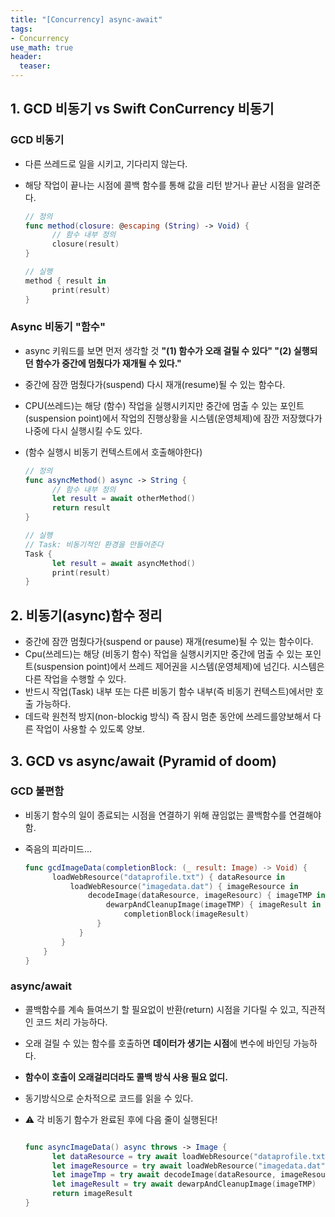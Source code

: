 ```yaml
---
title: "[Concurrency] async-await"
tags: 
- Concurrency
use_math: true
header: 
  teaser: 
---
```


## 1. GCD 비동기 vs Swift ConCurrency 비동기

### GCD 비동기

- 다른 쓰레드로 일을 시키고, 기다리지 않는다.
- 해당 작업이 끝나는 시점에 콜백 함수를 통해 값을 리턴 받거나 끝난 시점을 알려준다.

  ```swift
  // 정의
  func method(closure: @escaping (String) -> Void) {
    	// 함수 내부 정의
    	closure(result)
  }
  
  // 실행
  method { result in
  		print(result)	      
  }
  ```

### Async 비동기 "**함수**"

- async 키워드를 보면 먼저 생각할 것 **"(1) 함수가 오래 걸릴 수 있다" "(2) 실행되던 함수가 중간에 멈췄다가 재개될 수 있다."**
- 중간에 잠깐 멈췄다가(suspend) 다시 재개(resume)될 수 있는 함수다.
- CPU(쓰레드)는 해당 (함수) 작업을 실행시키지만 중간에 멈출 수 있는 포인트(suspension point)에서 작업의 진행상황을 시스템(운영체제)에 잠깐 저장했다가 나중에 다시 실행시킬 수도 있다.

- (함수 실행시 비동기 컨텍스트에서 호출해야한다)

  ```swift
  // 정의
  func asyncMethod() async -> String {
  		// 함수 내부 정의
    	let result = await otherMethod()
    	return result
  }
  
  // 실행
  // Task: 비동기적인 환경을 만들어준다
  Task {
    	let result = await asyncMethod()
    	print(result)
  }
  ```

## 2. 비동기(async)함수 정리

- 중간에 잠깐 멈췄다가(suspend or pause) 재개(resume)될 수 있는 함수이다.
- Cpu(쓰레드)는 해당 (비동기 함수) 작업을 실행시키지만 중간에 멈출 수 있는 포인트(suspension point)에서 쓰레드 제어권을 시스템(운영체제)에 넘긴다. 시스템은 다른 작업을 수행할 수 있다.
- 반드시 작업(Task) 내부 또는 다른 비동기 함수 내부(즉 비동기 컨텍스트)에서만 호출 가능하다.
- 데드락 원천적 방지(non-blockig 방식) 즉 잠시 멈춘 동안에 쓰레드를양보해서 다른 작업이 사용할 수 있도록 양보.

## 3. GCD vs async/await (Pyramid of doom)

### GCD 불편함

- 비동기 함수의 일이 종료되는 시점을 연결하기 위해 끊임없는 콜백함수를 연결해야 함.
- 죽음의 피라미드...

  ```swift
  func gcdImageData(completionBlock: (_ result: Image) -> Void) {
    	loadWebResource("dataprofile.txt") { dataResource in
        	loadWebResource("imagedata.dat") { imageResource in
            	decodeImage(dataResource, imageResourc) { imageTMP in
                	dewarpAndCleanupImage(imageTMP) { imageResult in
    	                completionBlock(imageResult)
                  }
              }
          }
      }
  }
  ```

### async/await

- 콜백함수를 계속 들여쓰기 할 필요없이 반환(return) 시점을 기다릴 수 있고, 직관적인 코드 처리 가능하다.
-  오래 걸릴 수 있는 함수를 호출하면 **데이터가 생기는 시점**에 변수에 바인딩 가능하다.
- **함수이 호출이 오래걸리더라도 콜백 방식 사용 필요 없디.**
- 동기방식으로 순차적으로 코드를 읽을 수 있다.
- ⚠️ 각 비동기 함수가 완료된 후에 다음 줄이 실행된다! 

  ```swift
  
  func asyncImageData() async throws -> Image {
    	let dataResource = try await loadWebResource("dataprofile.txt")
    	let imageResource = try await loadWebResource("imagedata.dat")
    	let imageTmp = try await decodeImage(dataResource, imageResource)
    	let imageResult = try await dewarpAndCleanupImage(imageTMP)
    	return imageResult
  }
  ```
  
  

